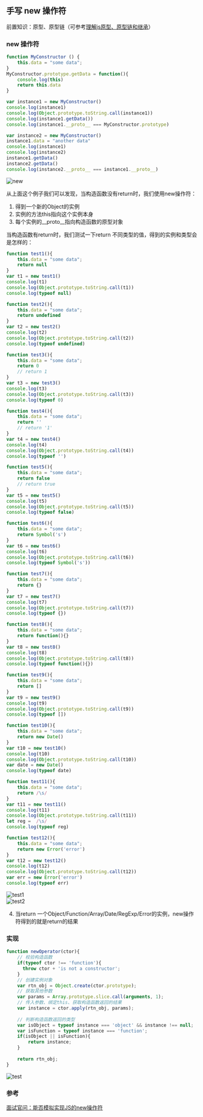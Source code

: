 ## 手写 new 操作符

前置知识：原型、原型链（可参考[理解js原型、原型链和继承](https://jiuto.github.io/jiuto_blog/guide/js/proto.html)）

### new 操作符

``` js
function MyConstructor () {
    this.data = "some data";
}
MyConstructor.prototype.getData = function(){
    console.log(this)
    return this.data
}

var instance1 = new MyConstructor()
console.log(instance1)
console.log(Object.prototype.toString.call(instance1))
console.log(instance1.getData())
console.log(instance1.__proto__ === MyConstructor.prototype)

var instance2 = new MyConstructor()
instance1.data = "another data"
console.log(instance1)
console.log(instance2)
instance1.getData()
instance2.getData()
console.log(instance2.__proto__ === instance1.__proto__)
```

<img :src="$withBase('/imgs/js/new/new.png')" alt="new">

从上面这个例子我们可以发现，当构造函数没有return时，我们使用new操作符：

1. 得到一个新的Object的实例
2. 实例的方法this指向这个实例本身
3. 每个实例的__proto__指向构造函数的原型对象

当构造函数有return时，我们测试一下return 不同类型的值，得到的实例和类型会是怎样的：

``` js
function test1(){
    this.data = "some data";
    return null
}
var t1 = new test1()
console.log(t1)
console.log(Object.prototype.toString.call(t1))
console.log(typeof null)

function test2(){
    this.data = "some data";
    return undefined
}
var t2 = new test2()
console.log(t2)
console.log(Object.prototype.toString.call(t2))
console.log(typeof undefined)

function test3(){
    this.data = "some data";
    return 0
    // return 1
}
var t3 = new test3()
console.log(t3)
console.log(Object.prototype.toString.call(t3))
console.log(typeof 0)

function test4(){
    this.data = "some data";
    return ''
    // return '1'
}
var t4 = new test4()
console.log(t4)
console.log(Object.prototype.toString.call(t4))
console.log(typeof '')

function test5(){
    this.data = "some data";
    return false
    // return true
}
var t5 = new test5()
console.log(t5)
console.log(Object.prototype.toString.call(t5))
console.log(typeof false)

function test6(){
    this.data = "some data";
    return Symbol('s')
}
var t6 = new test6()
console.log(t6)
console.log(Object.prototype.toString.call(t6))
console.log(typeof Symbol('s'))

function test7(){
    this.data = "some data";
    return {}
}
var t7 = new test7()
console.log(t7)
console.log(Object.prototype.toString.call(t7))
console.log(typeof {})

function test8(){
    this.data = "some data";
    return function(){}
}
var t8 = new test8()
console.log(t8)
console.log(Object.prototype.toString.call(t8))
console.log(typeof function(){})

function test9(){
    this.data = "some data";
    return []
}
var t9 = new test9()
console.log(t9)
console.log(Object.prototype.toString.call(t9))
console.log(typeof [])

function test10(){
    this.data = "some data";
    return new Date()
}
var t10 = new test10()
console.log(t10)
console.log(Object.prototype.toString.call(t10))
var date = new Date()
console.log(typeof date)

function test11(){
    this.data = "some data";
    return /\s/
}
var t11 = new test11()
console.log(t11)
console.log(Object.prototype.toString.call(t11))
let reg =  /\s/
console.log(typeof reg)

function test12(){
    this.data = "some data";
    return new Error('error')
}
var t12 = new test12()
console.log(t12)
console.log(Object.prototype.toString.call(t12))
var err = new Error('error')
console.log(typeof err)
```

<img :src="$withBase('/imgs/js/new/test1.png')" alt="test1">

<br>

<img :src="$withBase('/imgs/js/new/test2.png')" alt="test2">

4. 当return 一个Object/Function/Array/Date/RegExp/Error的实例，new操作符得到的就是return的结果

### 实现

``` js
function newOperator(ctor){
    // 校验构造函数
    if(typeof ctor !== 'function'){
      throw ctor + 'is not a constructor';
    }
    // 创建实例对象
    var rtn_obj = Object.create(ctor.prototype);
    // 获取其他参数
    var params = Array.prototype.slice.call(arguments, 1);
    // 传入参数、绑定this、获取构造函数返回的结果
    var instance = ctor.apply(rtn_obj, params);
    
    // 判断构造函数返回的类型
    var isObject = typeof instance === 'object' && instance !== null;
    var isFunction = typeof instance === 'function';
    if(isObject || isFunction){
        return instance;
    }
    
    return rtn_obj;
}
```

<img :src="$withBase('/imgs/js/new/test.png')" alt="test">

### 参考

[面试官问：能否模拟实现JS的new操作符](https://juejin.cn/post/6844903704663949325)
